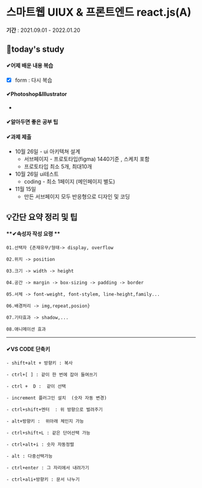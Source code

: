 # 스마트웹 UIUX & 프론트엔드 react.js(A)

**기간** : 2021.09.01 - 2022.01.20

## 📌today's study

#### ✔어제 배운 내용 복습

- [x] form : 다시 복습

#### ✔Photoshop&**Illustrator**

- 

  


#### ✔알아두면 좋은 공부 팁





#### ✔과제 제출

- 10월 26일 - ui 아키텍쳐 설계
  - 서브페이지 - 프로토타입(figma) 1440기준 , 스케치 포함
  - 프로토타입 최소 5개, 최대10개
- 10월 26일 ui테스트
  - coding - 최소 1페이지 (메인페이지 별도)
- 11월 15일
  - 만든 서브페이지 모두 반응형으로 디자인 및 코딩

## 💡간단 요약 정리 및 팁

#### **✔속성자 작성 요령 **

```
01.선택자 {존재유무/형태-> display, overflow

02.위치 -> position

03.크기 -> width -> height

04.공간 -> margin -> box-sizing -> padding -> border 

05.서체 -> font-weight, font-stylem, line-height,family...

06.배경처리 -> img,repeat,posion}

07.기타효과 -> shadow,...

08.애니메이션 효과
```

------

#### ✔**VS CODE 단축키**

```
- shift+alt + 방향키 : 복사

- ctrl+[ ] : 같이 한 번에 잡아 들여쓰기  

- ctrl +  D :  같이 선택

- increment 플러그인 설치  (숫자 자동 변경)

- ctrl+shift+엔터  : 위 방향으로 벌려주기

- alt+방향키 :  위아래 체인지 가능

- ctrl+shift+L : 같은 단어선택 가능

- ctrl+alt+i : 숫자 자동정렬

- alt : 다중선택가능

- ctrl+enter : 그 자리에서 내려가기

- ctrl+ali+방향키 : 문서 나누기
```